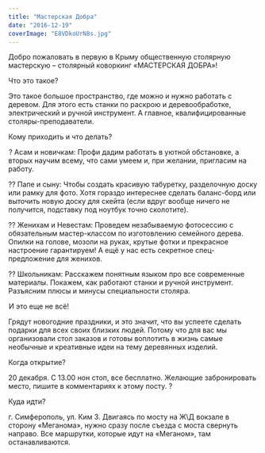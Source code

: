 ```yaml
---
title: "Мастерская Добра"
date: "2016-12-19"
coverImage: "E8VDkoUrN8s.jpg"
---
```


Добро пожаловать в первую в Крыму общественную столярную мастерскую – столярный коворкинг «МАСТЕРСКАЯ ДОБРА»!

Что это такое?

Это такое большое пространство, где можно и нужно работать с деревом. Для этого есть станки по раскрою и деревообработке, электрический и ручной инструмент. А главное, квалифицированные столяры-преподаватели.

Кому приходить и что делать?

![?](./images/blank.gif)? Асам и новичкам: Профи дадим работать в уютной обстановке, а вторых научим всему, что сами умеем и, при желании, пригласим на работу.

?? Папе и сыну: Чтобы создать красивую табуретку, разделочную доску или рамку для фото. Хотя гораздо интереснее сделать баланс-борд или выточить новую доску для скейта (если вдруг вообще ничего не получится, подставку под ноутбук точно сколотите).

?? Женихам и Невестам: Проведем незабываемую фотосессию с обязательным мастер-классом по изготовлению семейного дерева. Опилки на голове, мозоли на руках, крутые фотки и прекрасное настроение гарантируем! А ещё у нас есть секретное спец-предложение для женихов.

?? Школьникам: Расскажем понятным языком про все современные материалы. Покажем, как работают станки и ручной инструмент. Разъясним плюсы и минусы специальности столяра.

![?](./images/blank.gif)И это еще не всё!

Грядут новогодние праздники, и это значит, что вы успеете сделать подарки для всех своих близких людей. Потому что для вас мы организовали стол заказов и готовы воплотить в жизнь самые необычные и креативные идеи на тему деревянных изделий. ![?](./images/blank.gif)

Когда открытие?

20 декабря. С 13.00 нон стоп, все бесплатно. Желающие забронировать место, пишите в комментариях к этому посту. ?

Куда идти?

г. Симферополь, ул. Ким 3. Двигаясь по мосту на Ж\\Д вокзале в сторону «Меганома», нужно сразу после съезда с моста свернуть направо. Все маршрутки, которые идут на «Меганом», там останавливаются.
